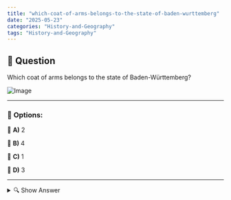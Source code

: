 ```yaml
---
title: "which-coat-of-arms-belongs-to-the-state-of-baden-wurttemberg"
date: "2025-05-23"
categories: "History-and-Geography"
tags: "History-and-Geography"
---
```


## 📌 **Question**

Which coat of arms belongs to the state of Baden-Württemberg?

![Image](https://foreignvasi.com/qbw1.18061c05.jpeg)

---

### 📝 **Options:**

🔘 **A)** 2

🔘 **B)** 4

🔘 **C)** 1

🔘 **D)** 3

---

<details>
  <summary>🔍 Show Answer</summary>

  <p>
💡  <b>Correct Answer:</b>  c
  </p>
  <p>
    📖<b>Explanation:</b>
    
  </p>
</details>
